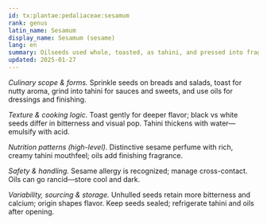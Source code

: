 ```yaml
---
id: tx:plantae:pedaliaceae:sesamum
rank: genus
latin_name: Sesamum
display_name: Sesamum (sesame)
lang: en
summary: Oilseeds used whole, toasted, as tahini, and pressed into fragrant oils; staples for breads, noodles, desserts, and sauces across many cuisines.
updated: 2025-01-27
---
```


_Culinary scope & forms._ Sprinkle seeds on breads and salads, toast for nutty aroma, grind into tahini for sauces and sweets, and use oils for dressings and finishing.

_Texture & cooking logic._ Toast gently for deeper flavor; black vs white seeds differ in bitterness and visual pop. Tahini thickens with water—emulsify with acid.

_Nutrition patterns (high-level)._ Distinctive sesame perfume with rich, creamy tahini mouthfeel; oils add finishing fragrance.

_Safety & handling._ Sesame allergy is recognized; manage cross-contact. Oils can go rancid—store cool and dark.

_Variability, sourcing & storage._ Unhulled seeds retain more bitterness and calcium; origin shapes flavor. Keep seeds sealed; refrigerate tahini and oils after opening.
